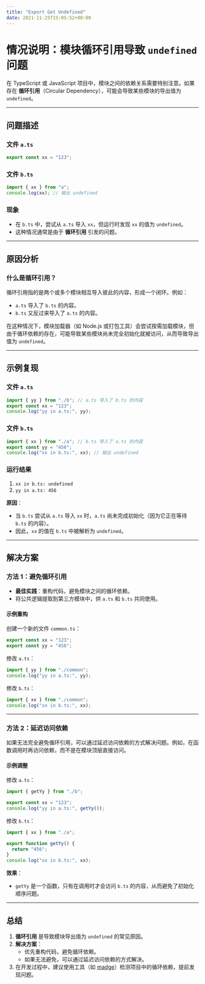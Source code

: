 ```yaml
---
title: "Export Get Undefined"
date: 2021-11-25T15:05:52+08:00
---
```


# 情况说明：模块循环引用导致 `undefined` 问题

在 TypeScript 或 JavaScript 项目中，模块之间的依赖关系需要特别注意。如果存在 **循环引用**（Circular Dependency），可能会导致某些模块的导出值为 `undefined`。

---

## 问题描述

### 文件 `a.ts`
```ts
export const xx = "123";
```

### 文件 `b.ts`
```ts
import { xx } from "a";
console.log(xx); // 输出 undefined
```

### 现象
- 在 `b.ts` 中，尝试从 `a.ts` 导入 `xx`，但运行时发现 `xx` 的值为 `undefined`。
- 这种情况通常是由于 **循环引用** 引发的问题。

---

## 原因分析

### 什么是循环引用？
循环引用指的是两个或多个模块相互导入彼此的内容，形成一个闭环。例如：
- `a.ts` 导入了 `b.ts` 的内容。
- `b.ts` 又反过来导入了 `a.ts` 的内容。

在这种情况下，模块加载器（如 Node.js 或打包工具）会尝试按需加载模块，但由于循环依赖的存在，可能导致某些模块尚未完全初始化就被访问，从而导致导出值为 `undefined`。

---

## 示例复现

### 文件 `a.ts`
```ts
import { yy } from "./b"; // a.ts 导入了 b.ts 的内容
export const xx = "123";
console.log("yy in a.ts:", yy);
```

### 文件 `b.ts`
```ts
import { xx } from "./a"; // b.ts 导入了 a.ts 的内容
export const yy = "456";
console.log("xx in b.ts:", xx); // 输出 undefined
```

### 运行结果
1. `xx in b.ts: undefined`
2. `yy in a.ts: 456`

**原因**：
- 当 `b.ts` 尝试从 `a.ts` 导入 `xx` 时，`a.ts` 尚未完成初始化（因为它正在等待 `b.ts` 的内容）。
- 因此，`xx` 的值在 `b.ts` 中被解析为 `undefined`。

---

## 解决方案

### 方法 1：避免循环引用
- **最佳实践**：重构代码，避免模块之间的循环依赖。
- 将公共逻辑提取到第三方模块中，供 `a.ts` 和 `b.ts` 共同使用。

#### 示例重构
创建一个新的文件 `common.ts`：
```ts
export const xx = "123";
export const yy = "456";
```

修改 `a.ts`：
```ts
import { yy } from "./common";
console.log("yy in a.ts:", yy);
```

修改 `b.ts`：
```ts
import { xx } from "./common";
console.log("xx in b.ts:", xx);
```

---

### 方法 2：延迟访问依赖
如果无法完全避免循环引用，可以通过延迟访问依赖的方式解决问题。例如，在函数调用时再访问依赖，而不是在模块顶层直接访问。

#### 示例调整
修改 `a.ts`：
```ts
import { getYy } from "./b";

export const xx = "123";
console.log("yy in a.ts:", getYy());
```

修改 `b.ts`：
```ts
import { xx } from "./a";

export function getYy() {
  return "456";
}
console.log("xx in b.ts:", xx);
```

**效果**：
- `getYy` 是一个函数，只有在调用时才会访问 `b.ts` 的内容，从而避免了初始化顺序问题。

---

## 总结

1. **循环引用** 是导致模块导出值为 `undefined` 的常见原因。
2. **解决方案**：
   - 优先重构代码，避免循环依赖。
   - 如果无法避免，可以通过延迟访问依赖的方式解决。
3. 在开发过程中，建议使用工具（如 [madge](https://github.com/pahen/madge)）检测项目中的循环依赖，提前发现问题。

